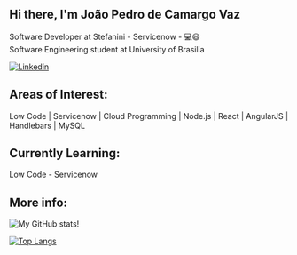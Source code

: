 ## Hi there, I'm João Pedro de Camargo Vaz
Software Developer at Stefanini - Servicenow - 💻😃<br/>
Software Engineering student at University of Brasilia  

[![Linkedin](https://img.shields.io/badge/LinkedIn-0077B5?style=for-the-badge&logo=linkedin&logoColor=white)](https://www.linkedin.com/in/joão-pedro-camargo-vaz-6a8308216/)

## Areas of Interest:

  Low Code | Servicenow | Cloud Programming | Node.js | React | AngularJS | Handlebars | MySQL
  
## Currently Learning:
  Low Code - Servicenow
  
## More info:
  
![My GitHub stats!](https://github-readme-stats.vercel.app/api?username=JoaoPedro0803&show_icons=true&theme=tokyonight)

[![Top Langs](https://github-readme-stats.vercel.app/api/top-langs/?username=JoaoPedro0803&langs_count=8&theme=tokyonight&langs_count=6)](https://github.com/anuraghazra/github-readme-stats)

